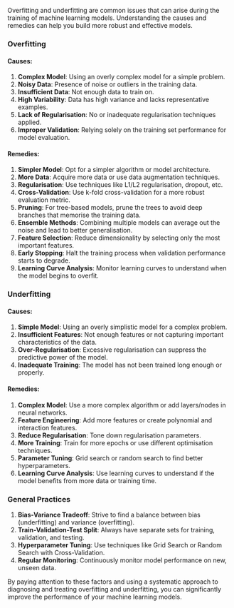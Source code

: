 Overfitting and underfitting are common issues that can arise during the training of machine learning models. Understanding the causes and remedies can help you build more robust and effective models.

### Overfitting

#### Causes:

1. **Complex Model**: Using an overly complex model for a simple problem.
2. **Noisy Data**: Presence of noise or outliers in the training data.
3. **Insufficient Data**: Not enough data to train on.
4. **High Variability**: Data has high variance and lacks representative examples.
5. **Lack of Regularisation**: No or inadequate regularisation techniques applied.
6. **Improper Validation**: Relying solely on the training set performance for model evaluation.

#### Remedies:

1. **Simpler Model**: Opt for a simpler algorithm or model architecture.
2. **More Data**: Acquire more data or use data augmentation techniques.
3. **Regularisation**: Use techniques like L1/L2 regularisation, dropout, etc.
4. **Cross-Validation**: Use k-fold cross-validation for a more robust evaluation metric.
5. **Pruning**: For tree-based models, prune the trees to avoid deep branches that memorise the training data.
6. **Ensemble Methods**: Combining multiple models can average out the noise and lead to better generalisation.
7. **Feature Selection**: Reduce dimensionality by selecting only the most important features.
8. **Early Stopping**: Halt the training process when validation performance starts to degrade.
9. **Learning Curve Analysis**: Monitor learning curves to understand when the model begins to overfit.

### Underfitting

#### Causes:

1. **Simple Model**: Using an overly simplistic model for a complex problem.
2. **Insufficient Features**: Not enough features or not capturing important characteristics of the data.
3. **Over-Regularisation**: Excessive regularisation can suppress the predictive power of the model.
4. **Inadequate Training**: The model has not been trained long enough or properly.

#### Remedies:

1. **Complex Model**: Use a more complex algorithm or add layers/nodes in neural networks.
2. **Feature Engineering**: Add more features or create polynomial and interaction features.
3. **Reduce Regularisation**: Tone down regularisation parameters.
4. **More Training**: Train for more epochs or use different optimisation techniques.
5. **Parameter Tuning**: Grid search or random search to find better hyperparameters.
6. **Learning Curve Analysis**: Use learning curves to understand if the model benefits from more data or training time.

### General Practices

1. **Bias-Variance Tradeoff**: Strive to find a balance between bias (underfitting) and variance (overfitting).
2. **Train-Validation-Test Split**: Always have separate sets for training, validation, and testing.
3. **Hyperparameter Tuning**: Use techniques like Grid Search or Random Search with Cross-Validation.
4. **Regular Monitoring**: Continuously monitor model performance on new, unseen data.

By paying attention to these factors and using a systematic approach to diagnosing and treating overfitting and underfitting, you can significantly improve the performance of your machine learning models.
